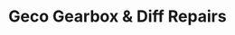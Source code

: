 ---
title: "Geco Gearbox & Diff Repairs"
url: /pretoria/geco-gearbox-und-diff-repairs/
shop: Autowerkstatt
---